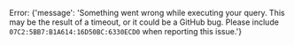 Error: {'message': 'Something went wrong while executing your query. This may be the result of a timeout, or it could be a GitHub bug. Please include `07C2:5BB7:B1A614:16D50BC:6330ECD0` when reporting this issue.'}
